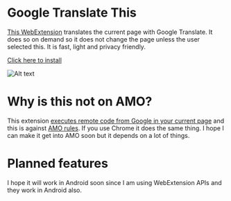 # Google Translate This
[This WebExtension](https://github.com/andreicristianpetcu/google_translate_this/releases/download/v1.4.0/google_translate_this_page-1.4.0-fx.xpi) translates the current page with Google Translate. It does so on demand so it does not change the page unless the user selected this. It is fast, light and privacy friendly.

[Click here to install](https://github.com/andreicristianpetcu/google_translate_this/releases/download/v1.4.0/google_translate_this_page-1.4.0-fx.xpi)

![Alt text](https://raw.githubusercontent.com/andreicristianpetcu/google_translate_this/master/images/google_translate_this_print_screen.png)

# Why is this not on AMO?
This extension [executes remote code from Google in your current page](https://github.com/andreicristianpetcu/google_translate_this/blob/81b7f16858650f127ec3e54250a7089ca9b03219/scripts/inject_google_translate_content.js#L17) and this is against [AMO rules](https://developer.mozilla.org/en-US/Add-ons/AMO/Policy/Reviews). If you use Chrome it does the same thing.
I hope I can make it get into AMO soon but it depends on a lot of things.

# Planned features
I hope it will work in Android soon since I am using WebExtension APIs and they work in Android also.
